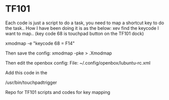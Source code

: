 TF101
=====

Each code is just a script to do a task, you need to map a shortcut key to do the task..
How I have been doing it is as the below:
xev
find the keycode I want to map.. 
(key code 68 is touchpad button on the TF101 dock)

xmodmap -e "keycode 68 = F14"

Then save the config:
xmodmap -pke > .Xmodmap

Then edit the openbox config:
File: ~/.config/openbox/lubuntu-rc.xml

Add this code in the <keyboard> 

<keybind key="F14">
  <action name="Execute"><execute>/usr/bin/touchpadtrigger</execute></action>
</keybind>



Repo for TF101 scripts and codes for key mapping

